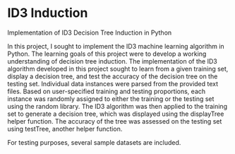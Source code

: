 # ID3 Induction
Implementation of ID3 Decision Tree Induction in Python

In this project, I sought to implement the ID3 machine learning algorithm in Python. The learning goals of this project 
were to develop a working understanding of decision tree induction. The implementation of the ID3 algorithm developed 
in this project sought to learn from a given training set, display a decision tree, and test the accuracy of the 
decision tree on the testing set. Individual data instances were parsed from the provided text files. Based on 
user-specified training and testing proportions, each instance was randomly assigned to either the training or the 
testing set using the random library. The ID3 algorithm was then applied to the training set to generate a decision tree, 
which was displayed using the displayTree helper function. The accuracy of the tree was assessed on the testing set 
using testTree, another helper function.

For testing purposes, several sample datasets are included.
